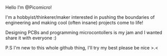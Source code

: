 Hello I’m @Picomicro!

I'm a hobbyist/thinkerer/maker interested in pushing the boundaries of engineering and making cool (often insane) projects come to life!

Designing PCBs and programming microcontollers is my jam and I wanted share it with everyone :)

P.S I'm new to this whole github thing, I'll try my best please be nice >.<

<!---
Picomicro/Picomicro is a ✨ special ✨ repository because its `README.md` (this file) appears on your GitHub profile.
You can click the Preview link to take a look at your changes.
--->
